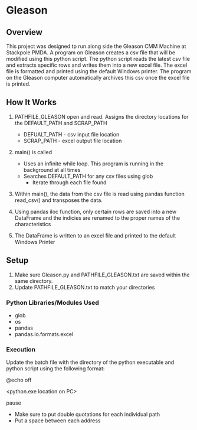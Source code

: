 # Gleason

## Overview
This project was designed tp run along side the Gleason CMM Machine at Stackpole PMDA. A program on Gleason creates a csv file that will be modified using this python script. The python script reads the latest csv file and extracts specific rows and writes them into a new excel file. The excel file is formatted and printed using the default Windows printer. The program on the Gleason computer automatically archives this csv once the excel file is printed.

## How It Works
1. PATHFILE_GLEASON open and read. Assigns the directory locations for the DEFAULT_PATH and SCRAP_PATH
    * DEFUALT_PATH - csv input file location
    * SCRAP_PATH - excel output file location 
    
2. main() is called
    * Uses an infinite while loop. This program is running in the background at all times
    * Searches DEFAULT_PATH for any csv files using glob
        * Iterate through each file found

3. Within main(), the data from the csv file is read using pandas function read_csv() and transposes the data. 

4. Using pandas iloc function, only certain rows are saved into a new DataFrame and the indicies are renamed to the proper names of the characteristics

5. The DataFrame is written to an excel file and printed to the default Windows Printer

## Setup
1. Make sure Gleason.py and PATHFILE_GLEASON.txt are saved within the same directory. 
2. Update PATHFILE_GLEASON.txt to match your directories

### Python Libraries/Modules Used
* glob
* os
* pandas
* pandas.io.formats.excel

### Execution
Update the batch file with the directory of the python executable and python script using the following format:

@echo off

<python.exe location on PC> <location of Gleason.py>

pause

* Make sure to put double quotations for each individual path
* Put a space between each address
